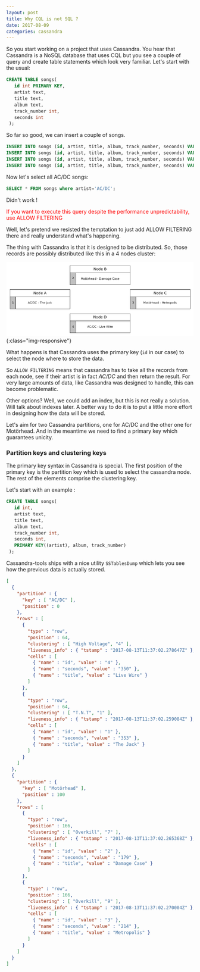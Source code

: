 ```yaml
---
layout: post
title: Why CQL is not SQL ?
date: 2017-08-09
categories: cassandra
---
```



So you start working on a project that uses Cassandra. 
You hear that Cassandra is a NoSQL database that uses CQL but you see a couple of query and create table statements which look very familiar. Let's start with the usual: 


```sql
CREATE TABLE songs(
   id int PRIMARY KEY,
   artist text,
   title text,
   album text,
   track_number int,
   seconds int
 );
```

So far so good, we can insert a couple of songs.  
```sql
INSERT INTO songs (id, artist, title, album, track_number, seconds) VALUES(1, 'AC/DC', 'The Jack', 'T.N.T', 1, 353);
INSERT INTO songs (id, artist, title, album, track_number, seconds) VALUES(2, 'Motörhead', 'Damage Case', 'Overkill', 7, 179);
INSERT INTO songs (id, artist, title, album, track_number, seconds) VALUES(3, 'Motörhead', 'Metropolis', 'Overkill', 9, 214);
INSERT INTO songs (id, artist, title, album, track_number, seconds) VALUES(4, 'AC/DC', 'Live Wire', 'High Voltage', 4, 350);
```

Now let's select all AC/DC songs:

```sql
SELECT * FROM songs where artist='AC/DC';
```  
Didn't work !

<span style="color:red">If you want to execute this query despite the performance unpredictability, use ALLOW FILTERING</span>

Well, let's pretend we resisted the temptation to just add ALLOW FILTERING there and really understand what's happening.

The thing with Cassandra is that it is designed to be distributed. So, those records are possibly distributed like this in a 4 nodes cluster:

![image-title-here](/assets/img/cassandra-songs-first-layout.png){:class="img-responsive"}


What happens is that Cassandra uses the primary key (`id` in our case) to select the node where to store the data. 

So `ALLOW FILTERING` means that cassandra has to take all the records from each node, see if their artist is in fact *AC/DC* and then return the result. For very large amounts of data, like Cassandra was designed to handle, this can become problematic.

Other options? Well, we could add an index, but this is not really a solution. Will talk about indexes later. A better way to do it is to put a little more effort in designing how the data will be stored.  

Let's aim for two Cassandra partitions, one for AC/DC and the other one for Motörhead. And in the meantime we need to find a primary key which guarantees unicity.


### Partition keys and clustering keys


The primary key syntax in Cassandra is special. The first position of the primary key is the partition key which is used to select the cassandra node. The rest of the elements comprise the clustering key. 

Let's start with an example :

```sql
CREATE TABLE songs(
   id int,
   artist text,
   title text,
   album text,
   track_number int,
   seconds int,
   PRIMARY KEY((artist), album, track_number)
 );
```

Cassandra-tools ships with a nice utility `SSTablesDump` which lets you see how the previous data is actually stored.







```json
[
  {
    "partition" : {
      "key" : [ "AC/DC" ],
      "position" : 0
    },
    "rows" : [
      {
        "type" : "row",
        "position" : 64,
        "clustering" : [ "High Voltage", "4" ],
        "liveness_info" : { "tstamp" : "2017-08-13T11:37:02.278647Z" },
        "cells" : [
          { "name" : "id", "value" : "4" },
          { "name" : "seconds", "value" : "350" },
          { "name" : "title", "value" : "Live Wire" }
        ]
      },
      {
        "type" : "row",
        "position" : 64,
        "clustering" : [ "T.N.T", "1" ],
        "liveness_info" : { "tstamp" : "2017-08-13T11:37:02.259084Z" },
        "cells" : [
          { "name" : "id", "value" : "1" },
          { "name" : "seconds", "value" : "353" },
          { "name" : "title", "value" : "The Jack" }
        ]
      }
    ]
  },
  {
    "partition" : {
      "key" : [ "Motörhead" ],
      "position" : 100
    },
    "rows" : [
      {
        "type" : "row",
        "position" : 166,
        "clustering" : [ "Overkill", "7" ],
        "liveness_info" : { "tstamp" : "2017-08-13T11:37:02.265368Z" },
        "cells" : [
          { "name" : "id", "value" : "2" },
          { "name" : "seconds", "value" : "179" },
          { "name" : "title", "value" : "Damage Case" }
        ]
      },
      {
        "type" : "row",
        "position" : 166,
        "clustering" : [ "Overkill", "9" ],
        "liveness_info" : { "tstamp" : "2017-08-13T11:37:02.270004Z" },
        "cells" : [
          { "name" : "id", "value" : "3" },
          { "name" : "seconds", "value" : "214" },
          { "name" : "title", "value" : "Metropolis" }
        ]
      }
    ]
  }
]
```




